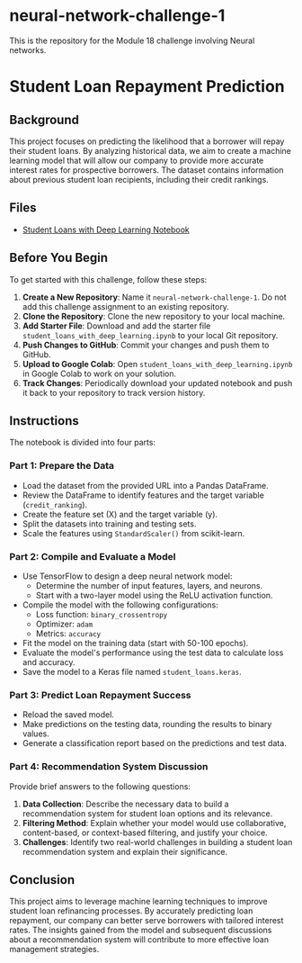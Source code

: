 # neural-network-challenge-1
This is the repository for the Module 18 challenge involving Neural networks.
# Student Loan Repayment Prediction

## Background
This project focuses on predicting the likelihood that a borrower will repay their student loans. By analyzing historical data, we aim to create a machine learning model that will allow our company to provide more accurate interest rates for prospective borrowers. The dataset contains information about previous student loan recipients, including their credit rankings.

## Files
- [Student Loans with Deep Learning Notebook](student_loans_with_deep_learning.ipynb)

## Before You Begin
To get started with this challenge, follow these steps:

1. **Create a New Repository**: Name it `neural-network-challenge-1`. Do not add this challenge assignment to an existing repository.
2. **Clone the Repository**: Clone the new repository to your local machine.
3. **Add Starter File**: Download and add the starter file `student_loans_with_deep_learning.ipynb` to your local Git repository.
4. **Push Changes to GitHub**: Commit your changes and push them to GitHub.
5. **Upload to Google Colab**: Open `student_loans_with_deep_learning.ipynb` in Google Colab to work on your solution.
6. **Track Changes**: Periodically download your updated notebook and push it back to your repository to track version history.

## Instructions
The notebook is divided into four parts:

### Part 1: Prepare the Data
- Load the dataset from the provided URL into a Pandas DataFrame.
- Review the DataFrame to identify features and the target variable (`credit_ranking`).
- Create the feature set (X) and the target variable (y).
- Split the datasets into training and testing sets.
- Scale the features using `StandardScaler()` from scikit-learn.

### Part 2: Compile and Evaluate a Model
- Use TensorFlow to design a deep neural network model:
  - Determine the number of input features, layers, and neurons.
  - Start with a two-layer model using the ReLU activation function.
- Compile the model with the following configurations:
  - Loss function: `binary_crossentropy`
  - Optimizer: `adam`
  - Metrics: `accuracy`
- Fit the model on the training data (start with 50-100 epochs).
- Evaluate the model's performance using the test data to calculate loss and accuracy.
- Save the model to a Keras file named `student_loans.keras`.

### Part 3: Predict Loan Repayment Success
- Reload the saved model.
- Make predictions on the testing data, rounding the results to binary values.
- Generate a classification report based on the predictions and test data.

### Part 4: Recommendation System Discussion
Provide brief answers to the following questions:
1. **Data Collection**: Describe the necessary data to build a recommendation system for student loan options and its relevance.
2. **Filtering Method**: Explain whether your model would use collaborative, content-based, or context-based filtering, and justify your choice.
3. **Challenges**: Identify two real-world challenges in building a student loan recommendation system and explain their significance.

## Conclusion
This project aims to leverage machine learning techniques to improve student loan refinancing processes. By accurately predicting loan repayment, our company can better serve borrowers with tailored interest rates. The insights gained from the model and subsequent discussions about a recommendation system will contribute to more effective loan management strategies.
